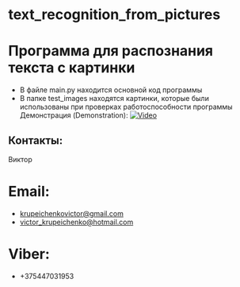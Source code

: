 # text_recognition_from_pictures
# Программа для распознания текста с картинки

* В файле main.py находится основной код программы
* В папке test_images находятся картинки, которые были использованы при проверках работоспособности программы
Демонстрация (Demonstration):
[![Video](https://img.youtube.com/vi/Ian5l38weKY/maxresdefault.jpg)](https://www.youtube.com/watch?v=Ian5l38weKY&ab_channel=VictorKrupeichenko)

## Контакты:
Виктор
# Email:
- krupeichenkovictor@gmail.com
- victor_krupeichenko@hotmail.com
# Viber:
- +375447031953 

